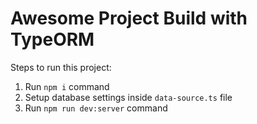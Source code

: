 # Awesome Project Build with TypeORM

Steps to run this project:

1. Run `npm i` command
2. Setup database settings inside `data-source.ts` file
3. Run `npm run dev:server` command
